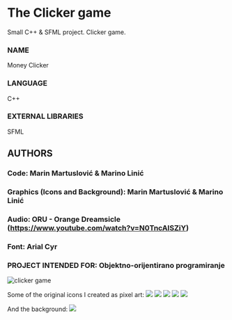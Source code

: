 # The Clicker game
Small C++ & SFML project. Clicker game.

### NAME 
Money Clicker
### LANGUAGE
C++
### EXTERNAL LIBRARIES 
SFML

## AUTHORS 
### Code: Marin Martuslović & Marino Linić 
### Graphics (Icons and Background): Marin Martuslović & Marino Linić 
### Audio: ORU - Orange Dreamsicle (https://www.youtube.com/watch?v=N0TncAISZiY) 
### Font: Arial Cyr
### PROJECT INTENDED FOR: Objektno-orijentirano programiranje

![clicker game](clicker.png)

Some of the original icons I created as pixel art:
![](clicker/Textures/Icons/Cafe.png)
![](clicker/Textures/Icons/Music.png)
![](clicker/Textures/Icons/Software.png)
![](clicker/Textures/Icons/Oil.png)
![](clicker/Textures/Icons/Space.png)

And the background:
![](clicker/Textures/Backgrounds/mainbg.png)
